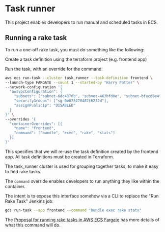 # Task runner

This project enables developers to run manual and scheduled tasks in ECS.

## Running a rake task

To run a one-off rake task, you must do something like the following:

Create a task definition using the terraform project (e.g. frontend app)

Run the task, with an override for the command:

```sh
aws ecs run-task --cluster task_runner --task-definition frontend \
--launch-type FARGATE --count 1 --started-by "Harry Potter" \
--network-configuration '{
  "awsvpcConfiguration": {
    "subnets": ["subnet-6dc4370b", "subnet-463bfd0e", "subnet-bfecd0e4"],
    "securityGroups": ["sg-0b873470482f6232d"],
    "assignPublicIp": "DISABLED"
  }
}' \
--overrides '{
  "containerOverrides": [{
    "name": "frontend",
    "command": ["bundle", "exec", "rake", "stats"]
  }]
}'
```

This specifies that we will re-use the task definition created by the frontend
app. All task definitions must be created in Terraform.

The task_runner cluster is used for grouping together tasks, to make it easy
to find rake tasks.

The `command` override enables developers to run anything they like within the
container.

The intent is to expose this interface somehow via a CLI to replace the
"Run Rake Task" Jenkins job:

```sh
gds run-task --app frontend --command "bundle exec rake stats"
```

The [Proposal for running rake tasks in AWS ECS Fargate][] has more details of
what this command will do.

[Proposal for running rake tasks in AWS ECS Fargate]: https://github.com/alphagov/govuk-replatforming-discovery-2020/pull/6
